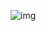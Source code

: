 ![img](https://venturebeat.com/wp-content/uploads/2019/04/script_animation_generation.png?w=614&resize=614%2C338&strip=all&strip=all)
